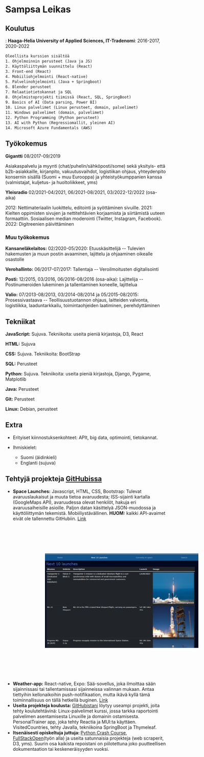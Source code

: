 Sampsa Leikas
============

Koulutus
---------

    
:   **Haaga-Helia University of Applied Sciences, IT-Tradenomi**: 2016-2017, 2020-2022

    Oleellista kurssien sisältöä
    1. Ohjelmoinnin perusteet (Java ja JS)
    2. Käyttöliittymän suunnittelu (React)
    3. Front-end (React)
    4. Mobiiliohjelmointi (React-native)
    5. Palvelinohjelmointi (Java + Springboot)
    6. Blender perusteet
    7. Relaatiotietokannat ja SQL
    8. Ohjelmistoprojekti tiimissä (React, SQL, SpringBoot)
    9. Basics of AI (Data parsing, Power BI)
    10. Linux palvelimet (Linux perusteet, domain, palvelimet)
    11. Windows palvelimet (domain, palvelimet)
    12. Python Programming (Python perusteet)
    13. AI with Python (Regressiomallit, yleinen AI)
    14. Microsoft Azure Fundamentals (AWS)



## Työkokemus


**Gigantti** 08/2017-09/2019

Asiakaspalvelu ja myynti (chat/puhelin/sähköposti/some) sekä yksityis- että b2b-asiakkaille, kirjanpito, vakuutusvaihdot, logistiikan ohjaus, yhteydenpito konsernin sisällä (Suomi + muu Eurooppa) ja yhteistyökumppanien kanssa (valmistajat, kuljetus- ja huoltoliikkeet, yms)  

**Yleisradio** 02/2021-04/2021, 06/2021-08/2021, 03/2022-12/2022 (osa-aika)

2012: Nettimateriaalin luokittelu, editointi ja syöttäminen sivuille. 2021: Kielten oppimisten sivujen ja nettitehtävien korjaamista ja siirtämistä uuteen formaattiin. Sosiaalisen median moderointi (Twitter, Instagram, Facebook). 2022: Digitreenien päivittäminen

### Muu työkokemus

**Kansaneläkelaitos:** 02/2020-05/2020:
Etuuskäsittelijä -- 
Tulevien hakemusten ja muun postin avaaminen, lajittelu ja ohjaaminen oikealle osastolle

**Verohallinto:** 06/2017-07/2017:
Tallentaja -- 
Veroilmoitusten digitalisointi

**Posti:** 12/2015, 03/2016, 06/2016-08/2016 (osa-aika):
Lajittelija -- 
Postinumeroiden lukeminen ja tallentaminen koneelle, lajittelua	

**Valio:** 07/2013-08/2013, 03/2014-08/2014 ja 05/2015-08/2015:
Prosessivastaava --
Teollisuustuotannon ohjaus, laitteiden valvonta, logistiikka, laaduntarkkailu, toimintaohjeiden laatiminen, perehdyttäminen

## Tekniikat

**JavaScript:**
Sujuva. Tekniikoita: useita pieniä kirjastoja, D3, React

**HTML:** 
Sujuva

**CSS:**
Sujuva. Tekniikoita: BootStrap

**SQL:**
Perusteet

**Python:** 
Sujuva. Tekniikoita: useita pieniä kirjastoja, Django, Pygame, Matplotlib

**Java:**
Perusteet

**Git:**
Perusteet

**Linux:**
Debian, perusteet

## Extra 

* Erityiset kiinnostuksenkohteet: APIt, big data, optimointi, tietokannat.  

* Ihmiskielet:

     * Suomi (äidinkieli) 
     * Englanti (sujuva)



## Tehtyjä projekteja [GitHubissa](https://github.com/sampsale)
<ul>
  <li><b>Space Launches:</b> Javascript, HTML, CSS, Bootstrap:  Tulevat avaruuslaukaisut ja muuta tietoa avaruudesta; ISS-sijainti kartalla (GoogleMaps API), avaruudessa olevat henkilöt, hakuja eri avaruusaiheisille asioille. Paljon datan käsittelyä JSON-muodossa ja käyttöliittymän tekemistä. Mobiiliystävällinen. <b>HUOM:</b> kaikki API-avaimet eivät ole tallennettu GitHubiin. <a href="https://github.com/sampsale/SpaceLaunches">Link</a>
  <img src="images/spacelaunches.png" width="500" style="margin:100px"/>
  </li>
  <li><b>Weather-app:</b> React-native, Expo: Sää-sovellus, joka ilmoittaa sään sijainnissasi tai tallentamissasi sijainneissa valinnan mukaan. Antaa tiettyihin kellonaikoihin push-notifikaation, mutta ikävä kyllä tämä toiminnallisuus on tällä hetkellä buginen. <a href="https://github.com/sampsale/WeatherApp">Link</a></li>
  <li><b>Useita projekteja koulusta: </b><a href="https://github.com/sampsale">GitHubistani</a> löytyy useampi projekti, joita tehty koulutehtävinä: Linux-palvelimet kurssi, jossa tarkka raportointi palvelimen asentamisesta Linuxille ja domainin ostamisesta. PersonalTrainer app, joka tehty Reactia ja MUI:ta käyttäen. VisitedCountries, tehty Javalla, tekniikoina SpringBoot ja Thymeleaf. </li>
  <li><b>Itsenäisesti opiskeltuja juttuja: </b><a href="https://github.com/sampsale/PythonCrashCourse">Python Crash Course</a>, <a href="https://fullstackopen.com/">FullStackOpen</a>(työn alla) ja useita satunnaisia projekteja (web scraperit, D3, yms). Suurin osa kaikista repoistani on piilotettuna joko puutteellisen dokumentaation tai keskeneräisyyden vuoksi. 
  </li> 
</ul>